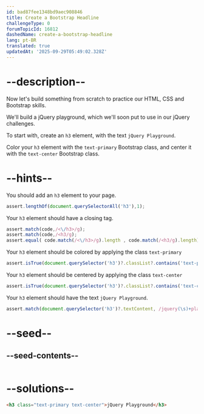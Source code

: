 ```yaml
---
id: bad87fee1348bd9aec908846
title: Create a Bootstrap Headline
challengeType: 0
forumTopicId: 16812
dashedName: create-a-bootstrap-headline
lang: pt-BR
translated: true
updatedAt: '2025-09-29T05:49:02.328Z'
---
```


# --description--

Now let's build something from scratch to practice our HTML, CSS and Bootstrap skills.

We'll build a jQuery playground, which we'll soon put to use in our jQuery challenges.

To start with, create an `h3` element, with the text `jQuery Playground`.

Color your `h3` element with the `text-primary` Bootstrap class, and center it with the `text-center` Bootstrap class.

# --hints--

You should add an `h3` element to your page.

```js
assert.lengthOf(document.querySelectorAll('h3'),1);
```

Your `h3` element should have a closing tag.

```js
assert.match(code,/<\/h3>/g);
assert.match(code,/<h3/g);
assert.equal( code.match(/<\/h3>/g).length , code.match(/<h3/g).length);
```

Your `h3` element should be colored by applying the class `text-primary`

```js
assert.isTrue(document.querySelector('h3')?.classList?.contains('text-primary'));
```

Your `h3` element should be centered by applying the class `text-center`

```js
assert.isTrue(document.querySelector('h3')?.classList?.contains('text-center'));
```

Your `h3` element should have the text `jQuery Playground`.

```js
assert.match(document.querySelector('h3')?.textContent, /jquery(\s)+playground/gi);
```

# --seed--

## --seed-contents--

```html

```

# --solutions--

```html
<h3 class="text-primary text-center">jQuery Playground</h3>
```
